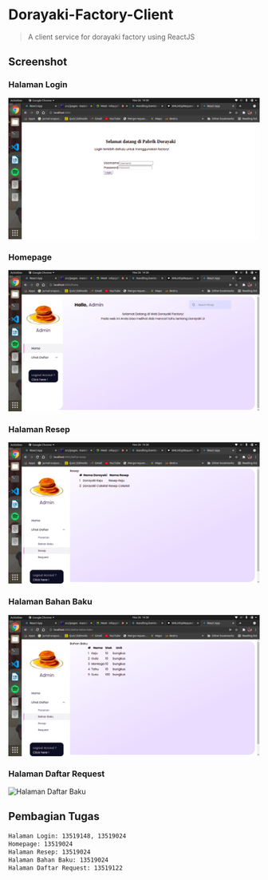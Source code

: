 # Dorayaki-Factory-Client
> A client service for dorayaki factory using ReactJS

## Screenshot
### Halaman Login
![Halaman Login](screenshot/login.png)

### Homepage
![Homepage](screenshot/homepage.png)

### Halaman Resep
![Halaman Resep](screenshot/daftar-resep.png)

### Halaman Bahan Baku
![Halaman Bahan Baku](screenshot/daftar-bahan-baku.png)

### Halaman Daftar Request
![Halaman Daftar Baku](screenshot/daftar-request)

## Pembagian Tugas
```
Halaman Login: 13519148, 13519024
Homepage: 13519024
Halaman Resep: 13519024
Halaman Bahan Baku: 13519024
Halaman Daftar Request: 13519122
```